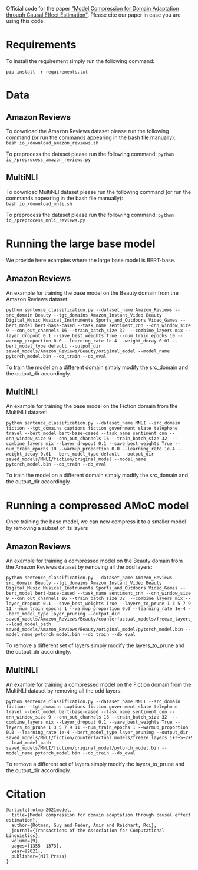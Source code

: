 Official code for the paper ["Model Compression for Domain Adaptation through Causal Effect Estimation"](https://aclanthology.org/2021.tacl-1.80.pdf).
Please cite our paper in case you are using this code.

# Requirements
To install the requirement simply run the following command:
```
pip install -r requirements.txt
```
# Data
## Amazon Reviews
To download the Amazon Reviews dataset please run the following command (or run the commands appearing in the bash file manually): \
`bash io_/download_amazon_reviews.sh`

To preprocess the dataset please run the following command:
`python io_/preprocess_amazon_reviews.py`

## MultiNLI
To download MultiNLI dataset please run the following command (or run the commands appearing in the bash file manually): \
`bash io_/download_mnli.sh`

To preprocess the dataset please run the following command:
`python io_/preprocess_mnli_reviews.py`

# Running the large base model
We provide here examples where the large base model is BERT-base.

## Amazon Reviews
An example for training the base model on the Beauty domain from the Amazon Reviews dataset:
```
python sentence_classification.py --dataset_name Amazon_Reviews --src_domain Beauty --tgt_domains Amazon_Instant_Video Beauty Digital_Music Musical_Instruments Sports_and_Outdoors Video_Games --bert_model bert-base-cased --task_name sentiment_cnn --cnn_window_size 9 --cnn_out_channels 16 --train_batch_size 32  --combine_layers mix --layer_dropout 0.1 --save_best_weights True --num_train_epochs 10 --warmup_proportion 0.0 --learning_rate 1e-4 --weight_decay 0.01 --bert_model_type default --output_dir saved_models/Amazon_Reviews/Beauty/original_model --model_name pytorch_model.bin --do_train --do_eval
```

To train the model on a different domain simply modify the src_domain and the output_dir accordingly.

## MultiNLI
An example for training the base model on the Fiction domain from the MultiNLI dataset:
```
python sentence_classification.py --dataset_name MNLI --src_domain fiction --tgt_domains captions fiction government slate telephone travel --bert_model bert-base-cased --task_name sentiment_cnn --cnn_window_size 9 --cnn_out_channels 16 --train_batch_size 32  --combine_layers mix --layer_dropout 0.1 --save_best_weights True --num_train_epochs 10 --warmup_proportion 0.0 --learning_rate 1e-4 --weight_decay 0.01 --bert_model_type default --output_dir saved_models/MNLI/fiction/original_model --model_name pytorch_model.bin --do_train --do_eval
```

To train the model on a different domain simply modify the src_domain and the output_dir accordingly.

# Running a compressed AMoC model
Once training the base model, we can now compress it to a smaller model by removing a subset of its layers

## Amazon Reviews
An example for training a compressed model on the Beauty domain from the Amazon Reviews dataset by removing all the odd layers:
```
python sentence_classification.py --dataset_name Amazon_Reviews --src_domain Beauty --tgt_domains Amazon_Instant_Video Beauty Digital_Music Musical_Instruments Sports_and_Outdoors Video_Games --bert_model bert-base-cased --task_name sentiment_cnn --cnn_window_size 9 --cnn_out_channels 16 --train_batch_size 32  --combine_layers mix --layer_dropout 0.1 --save_best_weights True --layers_to_prune 1 3 5 7 9 11 --num_train_epochs 1 --warmup_proportion 0.0 --learning_rate 1e-4 --bert_model_type layer_pruning --output_dir saved_models/Amazon_Reviews/Beauty/counterfactual_models/freeze_layers_1+3+5+7+9+11 --load_model_path saved_models/Amazon_Reviews/Beauty/original_model/pytorch_model.bin --model_name pytorch_model.bin --do_train --do_eval
```

To remove a different set of layers simply modify the layers_to_prune and the output_dir accordingly.

## MultiNLI
An example for training a compressed model on the Fiction domain from the MultiNLI dataset by removing all the odd layers:
```
python sentence_classification.py --dataset_name MNLI --src_domain fiction --tgt_domains captions fiction government slate telephone travel --bert_model bert-base-cased --task_name sentiment_cnn --cnn_window_size 9 --cnn_out_channels 16 --train_batch_size 32  --combine_layers mix --layer_dropout 0.1 --save_best_weights True --layers_to_prune 1 3 5 7 9 11 --num_train_epochs 1 --warmup_proportion 0.0 --learning_rate 1e-4 --bert_model_type layer_pruning --output_dir saved_models/MNLI/fiction/counterfactual_models/freeze_layers_1+3+5+7+9+11 --load_model_path saved_models/MNLI/fiction/original_model/pytorch_model.bin --model_name pytorch_model.bin --do_train --do_eval
```

To remove a different set of layers simply modify the layers_to_prune and the output_dir accordingly.

# Citation
```
@article{rotman2021model,
  title={Model compression for domain adaptation through causal effect estimation},
  author={Rotman, Guy and Feder, Amir and Reichart, Roi},
  journal={Transactions of the Association for Computational Linguistics},
  volume={9},
  pages={1355--1373},
  year={2021},
  publisher={MIT Press}
}
```
